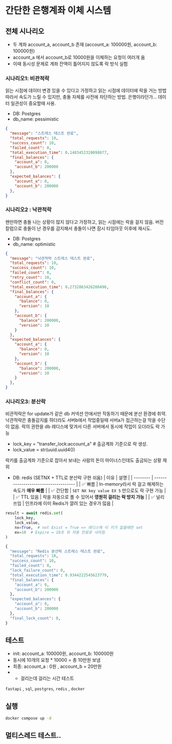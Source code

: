 # 간단한 은행계좌 이체 시스템

## 전체 시나리오
* 두 계좌 account_a, account_b 존재 (account_a: 100000원, account_b: 100000원)
* account_a 에서 account_b로 10000원을 이체하는 요청이 여러개 옴
* 이때 동시성 문제로 계좌 잔액이 틀어지지 않도록 락 방식 실험


### 시나리오1: 비관적락 
읽는 시점에 데이터 변경 있을 수 있다고 가정하고 읽는 시점에 데이터에 락을 거는 방법
따라서 속도가 느릴 수 있지만, 충돌 자체를 사전에 차단하는 방법.
은행이라던가... 데이터 일관성이 중요할때 사용.

* DB: Postgres
* db_name: pessimistic

```json
{
  "message": "스트레스 테스트 완료",
  "total_requests": 10,
  "success_count": 10,
  "failed_count": 0,
  "total_execution_time": 0.1483452320098877,
  "final_balances": {
    "account_a": 0,
    "account_b": 200000
  },
  "expected_balances": {
    "account_a": 0,
    "account_b": 200000
  },
}
```

### 시나리오2 : 낙관적락
왠만하면 충돌 나는 상황이 많지 않다고 가정하고, 
읽는 시점에는 락을 걸지 않음.
버전 칼럼으로 충돌이 난 경우를 감지해서 충돌이 나면 잠시 타임아웃 이후에 재시도.

* DB: Postgres
* db_name: optimistic

```json
{
  "message": "낙관적락 스트레스 테스트 완료",
  "total_requests": 10,
  "success_count": 10,
  "failed_count": 0,
  "retry_count": 10,
  "conflict_count": 0,
  "total_execution_time": 0.2732863426208496,
  "final_balances": {
    "account_a": {
      "balance": 0,
      "version": 10
    },
    "account_b": {
      "balance": 200000,
      "version": 10
    }
  },
  "expected_balances": {
    "account_a": {
      "balance": 0,
      "version": 10
    },
    "account_b": {
      "balance": 200000,
      "version": 10
    }
  },
}
```

### 시나리오3: 분산락
비관적락은 for update가 같은 db 커넥션 안에서만 작동하기 때문에 분산 환경에 취약.
낙관적락은 충돌감지를 하더라도 서버b에서 작업중일때 서버a가 접근하는걸 막을 수단이 없음.
락의 권한을 db 레디스에 맞겨서 다른 서버에서 동시에 작업이 오더라도 락 가능


* lock_key = "transfer_lock:account_a" # 출금계좌 기준으로 락 생성. 
* lock_value = str(uuid.uuid4())

락키를 출금계좌 기준으로 잡아서 보내는 사람의 돈이 마이너스인데도 출금되는 상황 제외


* DB: redis (SETNX + TTL로 분산락 구현 쉬움)
| 이유       | 설명                                   |
| -------- | ------------------------------------ |
| ✅ 빠름     | In-memory라서 락 걸고 해제하는 속도가 **매우 빠름**  |
| ✅ 간단함    | `SET NX key value EX 5` 만으로도 락 구현 가능 |
| ✅ TTL 있음 | 락을 자동으로 풀 수 있어서 **영원히 걸리는 락 방지 가능**  |
| ✅ 널리 쓰임  | 인프라에 이미 Redis가 깔려 있는 경우가 많음          |

```python
result = await redis.set(
    lock_key, 
    lock_value, 
    nx=True,  # not Exist = True => 레디스에 이 키가 없을때만 set
    ex=10  # Expire = 10초 뒤 자동 만료로 사라짐  
)
```
```python
{
  "message": "Redis 분산락 스트레스 테스트 완료",
  "total_requests": 10,
  "success_count": 10,
  "failed_count": 0,
  "lock_failure_count": 0,
  "total_execution_time": 0.9344222545623779,
  "final_balances": {
    "account_a": 0,
    "account_b": 200000
  },
  "expected_balances": {
    "account_a": 0,
    "account_b": 200000
  },
  "final_lock_count": 0,
}
```

## 테스트 
* init: account_a: 100000원, account_b: 100000원
* 동시에 10개의 요청 * 10000 = 총 10만원 보냄
* 최종: account_a : 0원 , account_b = 20만원
* + 걸리는데 걸리는 시간 테스트

`fastapi` , `sql`, `postgres`, `redis` , `docker`


## 실행

```bash
docker compose up -d
```



## 멀티스레드 테스트..